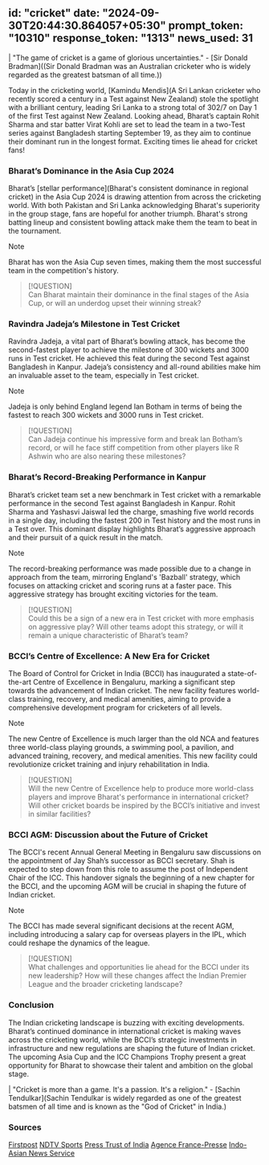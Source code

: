 
id: "cricket"
date: "2024-09-30T20:44:30.864057+05:30"
prompt_token: "10310"
response_token: "1313"
news_used: 31
------
| "The game of cricket is a game of glorious uncertainties." -  [Sir Donald Bradman]((Sir Donald Bradman was an Australian cricketer who is widely regarded as the greatest batsman of all time.))

Today in the cricketing world,  [Kamindu Mendis](A Sri Lankan cricketer who recently scored a century in a Test against New Zealand) stole the spotlight with a brilliant century, leading Sri Lanka to a strong total of 302/7 on Day 1 of the first Test against New Zealand.  Looking ahead, Bharat’s captain Rohit Sharma and star batter Virat Kohli are set to lead the team in a two-Test series against Bangladesh starting September 19, as they aim to continue their dominant run in the longest format. Exciting times lie ahead for cricket fans!

### Bharat’s Dominance in the Asia Cup 2024

Bharat’s [stellar performance](Bharat's consistent dominance in regional cricket) in the Asia Cup 2024 is drawing attention from across the cricketing world. With both Pakistan and Sri Lanka acknowledging Bharat's superiority in the group stage, fans are hopeful for another triumph. Bharat's strong batting lineup and consistent bowling attack make them the team to beat in the tournament.

> [!NOTE]  
> Bharat has won the Asia Cup seven times, making them the most successful team in the competition's history.

> [!QUESTION]  
> Can Bharat maintain their dominance in the final stages of the Asia Cup, or will an underdog upset their winning streak?

### Ravindra Jadeja’s Milestone in Test Cricket

Ravindra Jadeja, a vital part of Bharat’s bowling attack, has become the second-fastest player to achieve the milestone of 300 wickets and 3000 runs in Test cricket. He achieved this feat during the second Test against Bangladesh in Kanpur. Jadeja’s consistency and all-round abilities make him an invaluable asset to the team, especially in Test cricket.

> [!NOTE]  
> Jadeja is only behind England legend Ian Botham in terms of being the fastest to reach 300 wickets and 3000 runs in Test cricket.  

> [!QUESTION]  
> Can Jadeja continue his impressive form and break Ian Botham’s record, or will he face stiff competition from other players like R Ashwin who are also nearing these milestones?

### Bharat’s Record-Breaking Performance in Kanpur

Bharat’s cricket team set a new benchmark in Test cricket with a remarkable performance in the second Test against Bangladesh in Kanpur. Rohit Sharma and Yashasvi Jaiswal led the charge, smashing five world records in a single day, including the fastest 200 in Test history and the most runs in a Test over. This dominant display highlights Bharat’s aggressive approach and their pursuit of a quick result in the match.

> [!NOTE]  
> The record-breaking performance was made possible due to a change in approach from the team, mirroring England's 'Bazball' strategy, which focuses on attacking cricket and scoring runs at a faster pace. This aggressive strategy has brought exciting victories for the team.

> [!QUESTION]  
> Could this be a sign of a new era in Test cricket with more emphasis on aggressive play? Will other teams adopt this strategy, or will it remain a unique characteristic of Bharat’s team?

###  BCCI’s Centre of Excellence: A New Era for Cricket

The Board of Control for Cricket in India (BCCI) has inaugurated a state-of-the-art Centre of Excellence in Bengaluru, marking a significant step towards the advancement of Indian cricket. The new facility features world-class training, recovery, and medical amenities, aiming to provide a comprehensive development program for cricketers of all levels. 

> [!NOTE]  
> The new Centre of Excellence is much larger than the old NCA and features three world-class playing grounds, a swimming pool, a pavilion, and advanced training, recovery, and medical amenities. This new facility could revolutionize cricket training and injury rehabilitation in India.

> [!QUESTION]  
> Will the new Centre of Excellence help to produce more world-class players and improve Bharat's performance in international cricket? Will other cricket boards be inspired by the BCCI’s initiative and invest in similar facilities?

### BCCI AGM: Discussion about the Future of Cricket

The BCCI's recent Annual General Meeting in Bengaluru saw discussions on the appointment of Jay Shah’s successor as BCCI secretary. Shah is expected to step down from this role to assume the post of Independent Chair of the ICC. This handover signals the beginning of a new chapter for the BCCI, and the upcoming AGM will be crucial in shaping the future of Indian cricket.

> [!NOTE]  
> The BCCI has made several significant decisions at the recent AGM, including introducing a salary cap for overseas players in the IPL, which could reshape the dynamics of the league.

> [!QUESTION]  
>  What challenges and opportunities lie ahead for the BCCI under its new leadership? How will these changes affect the Indian Premier League and the broader cricketing landscape?

### Conclusion

The Indian cricketing landscape is buzzing with exciting developments.  Bharat’s continued dominance in international cricket is making waves across the cricketing world, while the BCCI’s strategic investments in infrastructure and new regulations are shaping the future of Indian cricket. The upcoming Asia Cup and the ICC Champions Trophy present a great opportunity for Bharat to showcase their talent and ambition on the global stage.  

|  "Cricket is more than a game. It's a passion. It's a religion." - [Sachin Tendulkar](Sachin Tendulkar is widely regarded as one of the greatest batsmen of all time and is known as the "God of Cricket" in India.)

### Sources

[Firstpost](https://www.firstpost.com/)
[NDTV Sports](https://sports.ndtv.com/)
[Press Trust of India](https://www.ptinews.com/)
[Agence France-Presse](https://www.afp.com/)
[Indo-Asian News Service](https://www.iansnews.in/) 

